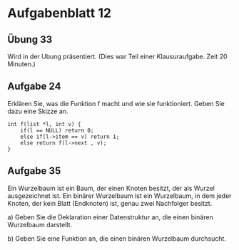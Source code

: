 # Aufgabenblatt 12

## Übung 33

Wird in der Ubung präsentiert.
(Dies war Teil einer Klausuraufgabe. Zeit 20 Minuten.)

## Aufgabe 24

Erklären Sie, was die Funktion f macht und wie sie funktioniert. Geben Sie dazu eine Skizze an.

	int f(list *l, int v) {
		if(l == NULL) return 0;
		else if(l->item == v) return 1;
		else return f(l->next , v);
	}

## Aufgabe 35

Ein Wurzelbaum ist ein Baum, der einen Knoten besitzt, der als Wurzel ausgezeichnet ist. Ein binärer Wurzelbaum ist ein Wurzelbaum, in dem jeder Knoten, der kein Blatt (Endknoten) ist, genau zwei Nachfolger besitzt.

a) Geben Sie die Deklaration einer Datenstruktur an, die einen binären Wurzelbaum darstellt.

b) Geben Sie eine Funktion an, die einen binären Wurzelbaum durchsucht.

